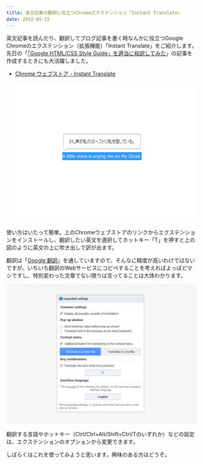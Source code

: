 ```yaml
---
title: 英文記事の翻訳に役立つChromeエクステンション「Instant Translate」
date: 2012-05-15
---
```

英文記事を読んだり、翻訳してブログ記事を書く時なんかに役立つGoogle Chromeのエクステンション（拡張機能）「Instant Translate」をご紹介します。先日の「<a href="/2012/05/google-htmlcss-style-guide/">「Google HTML/CSS Style Guide」を適当に和訳してみた</a>」の記事を作成するときにも大活躍しました。

<!--more-->

<ul>
  <li><a href="https://chrome.google.com/webstore/detail/ihmgiclibbndffejedjimfjmfoabpcke">Chrome ウェブストア - Instant Translate</a></li>
</ul>

<img src="/img/2012/05/chrome01.jpg" alt="" title="chrome01" width="590" height="368" class="alignnone size-full wp-image-1990" />

使い方はいたって簡単。上のChromeウェブストアのリンクからエクステンションをインストールし、翻訳したい英文を選択してホットキー「T」を押すと上の図のように英文の上に吹き出しで訳が出ます。

翻訳は「<a href="http://translate.google.co.jp/">Google 翻訳</a>」を通していますので、そんなに精度が高いわけではないですが、いちいち翻訳のWebサービスにコピペすることを考えればよっぽどマシですし、特別変わった文章でない限りは言ってることは大体わかります。

<img src="/img/2012/05/chrome02.jpg" alt="" title="chrome02" width="590" height="368" class="alignnone size-full wp-image-1993" />

翻訳する言語やホットキー（Ctrl/Ctrl+Alt/Shift+Ctrl/Tのいずれか）などの設定は、エクステンションのオプションから変更できます。

しばらくはこれを使ってみようと思います。興味のある方はどうぞ。